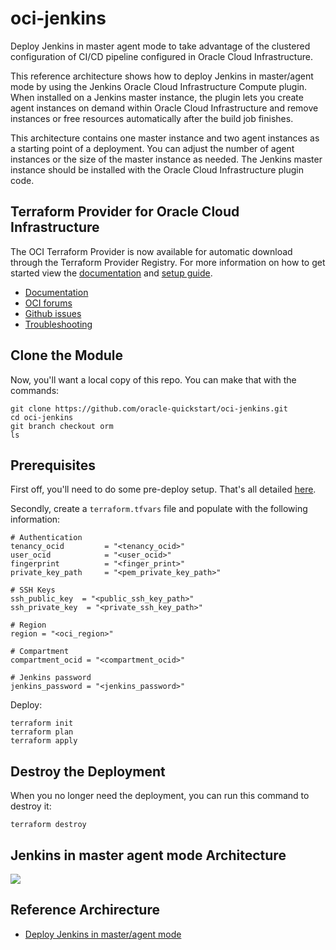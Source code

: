 # oci-jenkins

Deploy Jenkins in master agent mode to take advantage of the clustered configuration of CI/CD pipeline configured in Oracle Cloud Infrastructure.

This reference architecture shows how to deploy Jenkins in master/agent mode by using the Jenkins Oracle Cloud Infrastructure Compute plugin. When installed on a Jenkins master instance, the plugin lets you create agent instances on demand within Oracle Cloud Infrastructure and remove instances or free resources automatically after the build job finishes.

This architecture contains one master instance and two agent instances as a starting point of a deployment. You can adjust the number of agent instances or the size of the master instance as needed. The Jenkins master instance should be installed with the Oracle Cloud Infrastructure plugin code.

## Terraform Provider for Oracle Cloud Infrastructure
The OCI Terraform Provider is now available for automatic download through the Terraform Provider Registry. 
For more information on how to get started view the [documentation](https://www.terraform.io/docs/providers/oci/index.html) 
and [setup guide](https://www.terraform.io/docs/providers/oci/guides/version-3-upgrade.html).

* [Documentation](https://www.terraform.io/docs/providers/oci/index.html)
* [OCI forums](https://cloudcustomerconnect.oracle.com/resources/9c8fa8f96f/summary)
* [Github issues](https://github.com/terraform-providers/terraform-provider-oci/issues)
* [Troubleshooting](https://www.terraform.io/docs/providers/oci/guides/guides/troubleshooting.html)

## Clone the Module
Now, you'll want a local copy of this repo. You can make that with the commands:

    git clone https://github.com/oracle-quickstart/oci-jenkins.git
    cd oci-jenkins
    git branch checkout orm
    ls

## Prerequisites
First off, you'll need to do some pre-deploy setup.  That's all detailed [here](https://github.com/cloud-partners/oci-prerequisites).

Secondly, create a `terraform.tfvars` file and populate with the following information:

```
# Authentication
tenancy_ocid         = "<tenancy_ocid>"
user_ocid            = "<user_ocid>"
fingerprint          = "<finger_print>"
private_key_path     = "<pem_private_key_path>"

# SSH Keys
ssh_public_key  = "<public_ssh_key_path>"
ssh_private_key  = "<private_ssh_key_path>"

# Region
region = "<oci_region>"

# Compartment
compartment_ocid = "<compartment_ocid>"

# Jenkins password
jenkins_password = "<jenkins_password>"

````

Deploy:

    terraform init
    terraform plan
    terraform apply

## Destroy the Deployment
When you no longer need the deployment, you can run this command to destroy it:

    terraform destroy

## Jenkins in master agent mode Architecture

![](./images/oci-jenkins.png)

## Reference Archirecture

- [Deploy Jenkins in master/agent mode](https://docs.oracle.com/en/solutions/jenkins-master-agent-mode/index.html)
